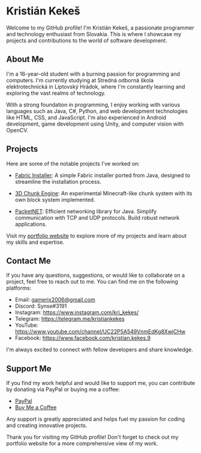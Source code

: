 # Kristián Kekeš

Welcome to my GitHub profile! I'm Kristián Kekeš, a passionate programmer and technology enthusiast from Slovakia. This is where I showcase my projects and contributions to the world of software development.

## About Me

I'm a 16-year-old student with a burning passion for programming and computers. I'm currently studying at Stredná odborná škola elektrotechnická in Liptovský Hrádok, where I'm constantly learning and exploring the vast realms of technology.

With a strong foundation in programming, I enjoy working with various languages such as Java, C#, Python, and web development technologies like HTML, CSS, and JavaScript. I'm also experienced in Android development, game development using Unity, and computer vision with OpenCV.

## Projects

Here are some of the notable projects I've worked on:

- [Fabric Installer](https://github.com/BananikXenos/Fabric-Installer): A simple Fabric installer ported from Java, designed to streamline the installation process.

- [3D Chunk Engine](https://github.com/BananikXenos/3D-Chunk-Engine): An experimental Minecraft-like chunk system with its own block system implemented.

- [PacketNET](https://github.com/BananikXenos/PacketNet): Efficient networking library for Java. Simplify communication with TCP and UDP protocols. Build robust network applications.

Visit my [portfolio website](https://synsenetwork.com) to explore more of my projects and learn about my skills and expertise.

## Contact Me

If you have any questions, suggestions, or would like to collaborate on a project, feel free to reach out to me. You can find me on the following platforms:

- Email: gamerix2006@gmail.com
- Discord: Synse#3191
- Instagram: https://www.instagram.com/kri_kekes/
- Telegram: https://telegram.me/kristiankekes
- YouTube: https://www.youtube.com/channel/UC22P5A549VnmEdKg8XwjCHw
- Facebook: https://www.facebook.com/kristian.kekes.9

I'm always excited to connect with fellow developers and share knowledge.

## Support Me

If you find my work helpful and would like to support me, you can contribute by donating via PayPal or buying me a coffee:

- [PayPal](https://paypal.me/scgxenos)
- [Buy Me a Coffee](https://www.buymeacoffee.com/synse)

Any support is greatly appreciated and helps fuel my passion for coding and creating innovative projects.

Thank you for visiting my GitHub profile! Don't forget to check out my portfolio website for a more comprehensive view of my work.

